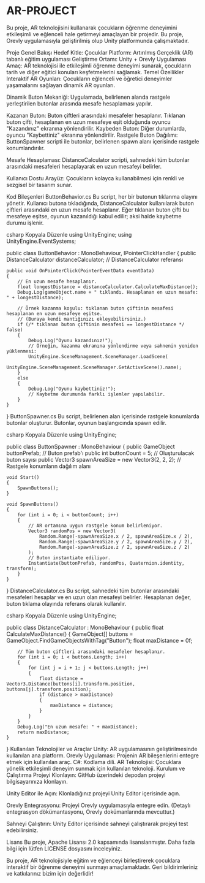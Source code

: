 # AR-PROJECT
Bu proje, AR teknolojisini kullanarak çocukların öğrenme deneyimini etkileşimli ve eğlenceli hale getirmeyi amaçlayan bir projedir. Bu proje, Orevly uygulamasıyla geliştirilmiş olup Unity platformunda çalışmaktadır.

Proje Genel Bakışı
Hedef Kitle: Çocuklar
Platform: Artırılmış Gerçeklik (AR) tabanlı eğitim uygulaması
Geliştirme Ortamı: Unity + Orevly Uygulaması
Amaç: AR teknolojisi ile etkileşimli öğrenme deneyimi sunarak, çocukların tarih ve diğer eğitici konuları keşfetmelerini sağlamak.
Temel Özellikler
Interaktif AR Oyunları:
Çocukların eğlenceli ve öğretici deneyimler yaşamalarını sağlayan dinamik AR oyunları.

Dinamik Buton Mekaniği:
Uygulamada, belirlenen alanda rastgele yerleştirilen butonlar arasında mesafe hesaplaması yapılır.

Kazanan Buton:
Buton çiftleri arasındaki mesafeler hesaplanır. Tıklanan buton çifti, hesaplanan en uzun mesafeye eşit olduğunda oyuncu "Kazandınız" ekranına yönlendirilir.
Kaybeden Buton:
Diğer durumlarda, oyuncu "Kaybettiniz" ekranına yönlendirilir.
Rastgele Buton Dağılımı:
ButtonSpawner scripti ile butonlar, belirlenen spawn alanı içerisinde rastgele konumlandırılır.

Mesafe Hesaplaması:
DistanceCalculator scripti, sahnedeki tüm butonlar arasındaki mesafeleri hesaplayarak en uzun mesafeyi belirler.

Kullanıcı Dostu Arayüz:
Çocukların kolayca kullanabilmesi için renkli ve sezgisel bir tasarım sunar.

Kod Bileşenleri
ButtonBehavior.cs
Bu script, her bir butonun tıklanma olayını yönetir. Kullanıcı butona tıkladığında, DistanceCalculator kullanılarak buton çiftleri arasındaki en uzun mesafe hesaplanır. Eğer tıklanan buton çifti bu mesafeye eşitse, oyunun kazanıldığı kabul edilir; aksi halde kaybetme durumu işlenir.

csharp
Kopyala
Düzenle
using UnityEngine;
using UnityEngine.EventSystems;

public class ButtonBehavior : MonoBehaviour, IPointerClickHandler
{
    public DistanceCalculator distanceCalculator;  // DistanceCalculator referansı

    public void OnPointerClick(PointerEventData eventData)
    {
        // En uzun mesafe hesaplanır.
        float longestDistance = distanceCalculator.CalculateMaxDistance();
        Debug.Log(gameObject.name + " tıklandı. Hesaplanan en uzun mesafe: " + longestDistance);
        
        // Örnek kazanma koşulu: tıklanan buton çiftinin mesafesi hesaplanan en uzun mesafeye eşitse.
        // (Buraya kendi mantığınızı ekleyebilirsiniz.)
        if (/* tıklanan buton çiftinin mesafesi == longestDistance */ false)
        {
            Debug.Log("Oyunu kazandınız!");
            // Örneğin, kazanma ekranına yönlendirme veya sahnenin yeniden yüklenmesi:
            UnityEngine.SceneManagement.SceneManager.LoadScene(
                UnityEngine.SceneManagement.SceneManager.GetActiveScene().name);
        }
        else
        {
            Debug.Log("Oyunu kaybettiniz!");
            // Kaybetme durumunda farklı işlemler yapılabilir.
        }
    }
}
ButtonSpawner.cs
Bu script, belirlenen alan içerisinde rastgele konumlarda butonlar oluşturur. Butonlar, oyunun başlangıcında spawn edilir.

csharp
Kopyala
Düzenle
using UnityEngine;

public class ButtonSpawner : MonoBehaviour
{
    public GameObject buttonPrefab;      // Buton prefab'ı
    public int buttonCount = 5;            // Oluşturulacak buton sayısı
    public Vector3 spawnAreaSize = new Vector3(2, 2, 2);  // Rastgele konumların dağılım alanı

    void Start()
    {
        SpawnButtons();
    }

    void SpawnButtons()
    {
        for (int i = 0; i < buttonCount; i++)
        {
            // AR ortamına uygun rastgele konum belirleniyor.
            Vector3 randomPos = new Vector3(
                Random.Range(-spawnAreaSize.x / 2, spawnAreaSize.x / 2),
                Random.Range(-spawnAreaSize.y / 2, spawnAreaSize.y / 2),
                Random.Range(-spawnAreaSize.z / 2, spawnAreaSize.z / 2)
            );
            // Buton instantiate ediliyor.
            Instantiate(buttonPrefab, randomPos, Quaternion.identity, transform);
        }
    }
}
DistanceCalculator.cs
Bu script, sahnedeki tüm butonlar arasındaki mesafeleri hesaplar ve en uzun olan mesafeyi belirler. Hesaplanan değer, buton tıklama olayında referans olarak kullanılır.

csharp
Kopyala
Düzenle
using UnityEngine;

public class DistanceCalculator : MonoBehaviour
{
    public float CalculateMaxDistance()
    {
        GameObject[] buttons = GameObject.FindGameObjectsWithTag("Button");
        float maxDistance = 0f;

        // Tüm buton çiftleri arasındaki mesafeler hesaplanır.
        for (int i = 0; i < buttons.Length; i++)
        {
            for (int j = i + 1; j < buttons.Length; j++)
            {
                float distance = Vector3.Distance(buttons[i].transform.position, buttons[j].transform.position);
                if (distance > maxDistance)
                {
                    maxDistance = distance;
                }
            }
        }
        Debug.Log("En uzun mesafe: " + maxDistance);
        return maxDistance;
    }
}
Kullanılan Teknolojiler ve Araçlar
Unity: AR uygulamasının geliştirilmesinde kullanılan ana platform.
Orevly Uygulaması: Projenin AR bileşenlerini entegre etmek için kullanılan araç.
C#: Kodlama dili.
AR Teknolojisi: Çocuklara yönelik etkileşimli deneyim sunmak için kullanılan teknoloji.
Kurulum ve Çalıştırma
Projeyi Klonlayın:
GitHub üzerindeki depodan projeyi bilgisayarınıza klonlayın.

Unity Editor ile Açın:
Klonladığınız projeyi Unity Editor içerisinde açın.

Orevly Entegrasyonu:
Projeyi Orevly uygulamasıyla entegre edin. (Detaylı entegrasyon dökümantasyonu, Orevly dokümanlarında mevcuttur.)

Sahneyi Çalıştırın:
Unity Editor içerisinde sahneyi çalıştırarak projeyi test edebilirsiniz.

Lisans
Bu proje, Apache Lisansı 2.0 kapsamında lisanslanmıştır. Daha fazla bilgi için lütfen LICENSE dosyasını inceleyiniz.

Bu proje, AR teknolojisiyle eğitim ve eğlenceyi birleştirerek çocuklara interaktif bir öğrenme deneyimi sunmayı amaçlamaktadır. Geri bildirimleriniz ve katkılarınız bizim için değerlidir!
